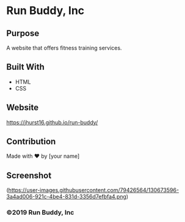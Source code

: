 # Run Buddy, Inc

## Purpose
A website that offers fitness training services. 

## Built With
* HTML
* CSS

## Website
https://jhurst16.github.io/run-buddy/

## Contribution
Made with ❤️ by [your name]

## Screenshot
(https://user-images.githubusercontent.com/79426564/130673596-3a4ad006-921c-4be4-831d-3356d7efbfa4.png)
### ©️2019 Run Buddy, Inc 
